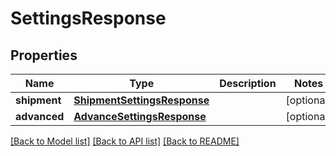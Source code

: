 # SettingsResponse

## Properties
Name | Type | Description | Notes
------------ | ------------- | ------------- | -------------
**shipment** | [**ShipmentSettingsResponse**](ShipmentSettingsResponse.md) |  | [optional] 
**advanced** | [**AdvanceSettingsResponse**](AdvanceSettingsResponse.md) |  | [optional] 

[[Back to Model list]](../README.md#documentation-for-models) [[Back to API list]](../README.md#documentation-for-api-endpoints) [[Back to README]](../README.md)

